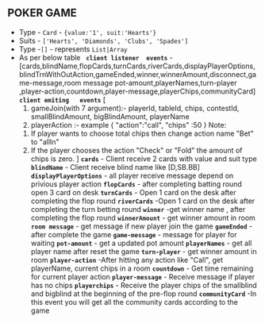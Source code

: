## POKER GAME


- Type - `Card` - `{value:'1', suit:'Hearts'}`
- Suits - `['Hearts', 'Diamonds', 'Clubs', 'Spades']`
- Type -`[]` - represents `List|Array`
- As per below table
**` client listener  events`** -[cards,blindName,flopCards,turnCards,riverCards,displayPlayerOptions,blindTrnWithOutAction,gameEnded,winner,winnerAmount,disconnect,game-message,room message
pot-amount,playerNames,turn-player ,player-action,countdown,player-message,playerChips,communityCard]
**` client emiting   events`** [
    1.  gameJoin(with  7 argument):- playerId, tableId, chips, contestId, smallBlindAmount, bigBlindAmount, playerName
    2. playerAction :- example {
                              "action":"call",
                               "chips" :50
                                }
   Note:
   1) If player wants to choose total chips then change action name "Bet" to "allIn"  
   2) If the player chooses the action "Check" or "Fold" the amount of chips is zero.
]
**`cards`** - Client receive 2 cards with value and suit type
**`blindName`** - Client receive blind name like [D,SB.BB]
**`displayPlayerOptions`** - all player receive message depend on privious player action 
**`flopCards`** - after completing batting round open 3 card on desk
**`turnCards`** - Open 1 card on the desk after completing the flop round
**`riverCards`** -Open 1 card on the desk after completing the turn betting  round
**`winner`** -get winner name , after completing the flop round
**`winnerAmount`** - get winner amount  in room 
**`room message`** - get message if new player join the game 
**`gameEnded`** - after complete the game 
**`game-message`** - message for player for waiting 
**`pot-amount`** - get a updated pot amount 
**`playerNames`** - get all player name after reset the game 
**`turn-player`** - get winner amount  in room 
**`player-action`** -After hitting any action like "Call", get playerName, current chips in a room
**`countdown`** - Get time remaining for current player action
**`player-message`** - Receive message if player has no chips
**`playerchips`** - Receive the player chips of the smallblind and bigblind at the beginning of the pre-flop round 
**`communityCard`** -In this event you will get all the community cards according to the game
